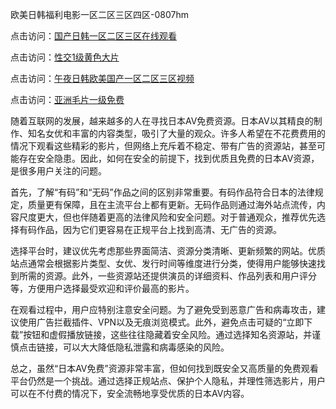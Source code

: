欧美日韩福利电影一区二区三区四区-0807hm

点击访问：<a href="https://gda-c7m.pages.dev/">国产日韩一区二区三区在线观看</a>

点击访问：<a href="https://gfd-5xg.pages.dev/">性交1级黄色大片</a>

点击访问：<a href="https://heiliaowzu4ur.pages.dev">午夜日韩欧美国产一区二区三区视频</a>

点击访问：<a href="https://heiliaoxqkkct.pages.dev">亚洲毛片一级免费</a>


随着互联网的发展，越来越多的人在寻找日本AV免费资源。日本AV以其精良的制作、知名女优和丰富的内容类型，吸引了大量的观众。许多人希望在不花费费用的情况下观看这些精彩的影片，但网络上充斥着不稳定、带有广告的资源站，甚至可能存在安全隐患。因此，如何在安全的前提下，找到优质且免费的日本AV资源，是很多用户关注的问题。

首先，了解“有码”和“无码”作品之间的区别非常重要。有码作品符合日本的法律规定，质量更有保障，且在主流平台上都有更新。无码作品则通过海外站点流传，内容尺度更大，但也伴随着更高的法律风险和安全问题。对于普通观众，推荐优先选择有码作品，因为它们更容易在正规平台上找到高清、无广告的资源。

选择平台时，建议优先考虑那些界面简洁、资源分类清晰、更新频繁的网站。优质站点通常会根据影片类型、女优、发行时间等维度进行分类，使得用户能够快速找到所需的资源。此外，一些资源站还提供演员的详细资料、作品列表和用户评分等，方便用户选择最受欢迎和评价最高的影片。

在观看过程中，用户应特别注意安全问题。为了避免受到恶意广告和病毒攻击，建议使用广告拦截插件、VPN以及无痕浏览模式。此外，避免点击可疑的“立即下载”按钮和虚假播放链接，这些往往隐藏着安全风险。通过选择知名资源站，并谨慎点击链接，可以大大降低隐私泄露和病毒感染的风险。

总之，虽然“日本AV免费”资源非常丰富，但如何找到既安全又高质量的免费观看平台仍然是一个挑战。通过选择正规站点、保护个人隐私，并理性筛选影片，用户可以在不付费的情况下，安全流畅地享受优质的日本AV内容。




<span style="display:none;">[Canonical link](https://github.com/ff00269/68706 ）</span>
